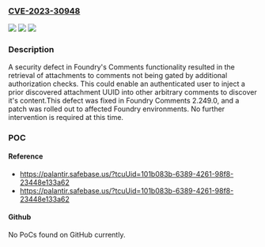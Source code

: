 ### [CVE-2023-30948](https://cve.mitre.org/cgi-bin/cvename.cgi?name=CVE-2023-30948)
![](https://img.shields.io/static/v1?label=Product&message=com.palantir.comments%3Acomments&color=blue)
![](https://img.shields.io/static/v1?label=Version&message=*%3C%202.249.0%20&color=brighgreen)
![](https://img.shields.io/static/v1?label=Vulnerability&message=The%20product%20does%20not%20perform%20or%20incorrectly%20performs%20an%20authorization%20check%20when%20an%20actor%20attempts%20to%20access%20a%20resource%20or%20perform%20an%20action.&color=brighgreen)

### Description

A security defect in Foundry's Comments functionality resulted in the retrieval of attachments to comments not being gated by additional authorization checks. This could enable an authenticated user to inject a prior discovered attachment UUID into other arbitrary comments to discover it's content.This defect was fixed in Foundry Comments 2.249.0, and a patch was rolled out to affected Foundry environments. No further intervention is required at this time.

### POC

#### Reference
- https://palantir.safebase.us/?tcuUid=101b083b-6389-4261-98f8-23448e133a62
- https://palantir.safebase.us/?tcuUid=101b083b-6389-4261-98f8-23448e133a62

#### Github
No PoCs found on GitHub currently.

